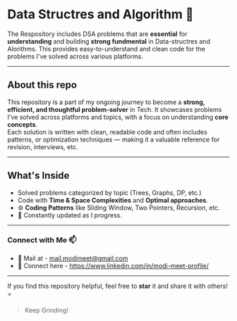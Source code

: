 # Data Structres and Algorithm 🧠

The Respository includes DSA problems that are **essential** for **understanding** and building **strong fundmental** in Data-structres and Alorithms.
This provides easy-to-understand and clean code for the problems I've solved across various platforms. 

---

## About this repo

This repository is a part of my ongoing journey to become a **strong, efficient, and thoughtful problem-solver** in Tech. 
It showcases problems I've solved across platforms and topics, with a focus on understanding **core concepts**.  
Each solution is written with clean, readable code and often includes patterns, or optimization techniques
  — making it a valuable reference for revision, interviews, etc.

---

## What's Inside

- Solved problems categorized by topic (Trees, Graphs, DP, etc.)
- Code with **Time & Space Complexities** and **Optimal approaches**.
- ⚙️ **Coding Patterns** like Sliding Window, Two Pointers, Recursion, etc.
- 📌 Constantly updated as I progress.

---

### Connect with Me 📫
- 📧 Mail at - mail.modimeet@gmail.com
- 🔗 Connect here - https://www.linkedin.com/in/modi-meet-profile/

---  

If you find this repository helpful, feel free to **star** it and share it with others! ⭐️

> Keep Grinding!
